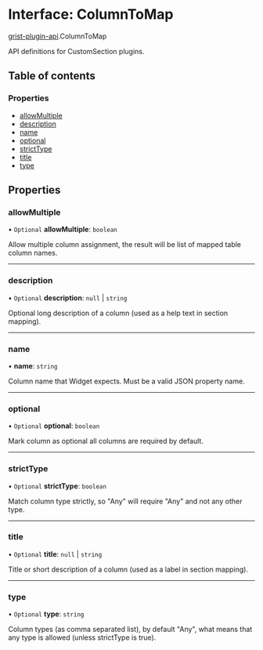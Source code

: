 # Interface: ColumnToMap

[grist-plugin-api](../modules/grist_plugin_api.md).ColumnToMap

API definitions for CustomSection plugins.

## Table of contents

### Properties

- [allowMultiple](grist_plugin_api.ColumnToMap.md#allowmultiple)
- [description](grist_plugin_api.ColumnToMap.md#description)
- [name](grist_plugin_api.ColumnToMap.md#name)
- [optional](grist_plugin_api.ColumnToMap.md#optional)
- [strictType](grist_plugin_api.ColumnToMap.md#stricttype)
- [title](grist_plugin_api.ColumnToMap.md#title)
- [type](grist_plugin_api.ColumnToMap.md#type)

## Properties

### allowMultiple

• `Optional` **allowMultiple**: `boolean`

Allow multiple column assignment, the result will be list of mapped table column names.

___

### description

• `Optional` **description**: ``null`` \| `string`

Optional long description of a column (used as a help text in section mapping).

___

### name

• **name**: `string`

Column name that Widget expects. Must be a valid JSON property name.

___

### optional

• `Optional` **optional**: `boolean`

Mark column as optional all columns are required by default.

___

### strictType

• `Optional` **strictType**: `boolean`

Match column type strictly, so "Any" will require "Any" and not any other type.

___

### title

• `Optional` **title**: ``null`` \| `string`

Title or short description of a column (used as a label in section mapping).

___

### type

• `Optional` **type**: `string`

Column types (as comma separated list), by default "Any", what means that any type is
allowed (unless strictType is true).
